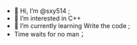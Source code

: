 - 👋 Hi, I’m @sxy514 ;
- 👀 I’m interested in C++
- 🌱 I’m currently learning Write the code ;
- Time waits for no man；
<!---
sxy514/sxy514 is a ✨ special ✨ repository because its `README.md` (this file) appears on your GitHub profile.
You can click the Preview link to take a look at your changes.
--->
